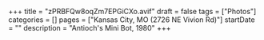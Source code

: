 +++
title = "zPRBFQw8oqZm7EPGiCXo.avif"
draft = false
tags = ["Photos"]
categories = []
pages = ["Kansas City, MO (2726 NE Vivion Rd)"]
startDate = ""
description = "Antioch's Mini Bot, 1980"
+++
